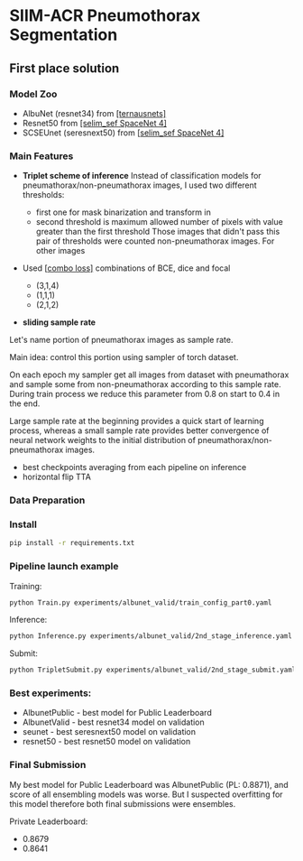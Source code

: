 # SIIM-ACR Pneumothorax Segmentation

## First place solution 

### Model Zoo
- AlbuNet (resnet34) from [\[ternausnets\]](https://github.com/ternaus/TernausNet)
- Resnet50 from [\[selim_sef SpaceNet 4\]](https://github.com/SpaceNetChallenge/SpaceNet_Off_Nadir_Solutions/tree/master/selim_sef/zoo)
- SCSEUnet (seresnext50) from \[[selim_sef SpaceNet 4\]](https://github.com/SpaceNetChallenge/SpaceNet_Off_Nadir_Solutions/tree/master/selim_sef/zoo)

### Main Features
- **Triplet scheme of inference**
Instead of classification models for pneumathorax/non-pneumathorax images, I used two different thresholds: 
    - first one for mask binarization and transform in 
    - second threshold is maximum allowed number of pixels with value greater than the first threshold
Those images that didn't pass this pair of thresholds were counted non-pneumathorax images. 
For other images 
    
- Used \[[combo loss\]](https://github.com/SpaceNetChallenge/SpaceNet_Off_Nadir_Solutions/blob/master/selim_sef/training/losses.py) combinations of BCE, dice and focal
    - (3,1,4)
    - (1,1,1)
    - (2,1,2)
- **sliding sample rate**

Let's name portion of pneumathorax images as sample rate.

Main idea: control this portion using sampler of torch dataset. 

On each epoch my sampler get all images from dataset with pneumathorax and sample some from non-pneumathorax according to this sample rate. During train process we reduce this parameter from 0.8 on start to 0.4 in the end.

Large sample rate at the beginning provides a quick start of learning process, whereas a small sample rate provides better convergence of neural network weights to the initial distribution of pneumathorax/non-pneumathorax images.


- best checkpoints averaging from each pipeline on inference
- horizontal flip TTA

### Data Preparation

### Install
```bash
pip install -r requirements.txt
```

### Pipeline launch example
Training:
```bash
python Train.py experiments/albunet_valid/train_config_part0.yaml
```
Inference:
```bash
python Inference.py experiments/albunet_valid/2nd_stage_inference.yaml
```
Submit:
```bash
python TripletSubmit.py experiments/albunet_valid/2nd_stage_submit.yaml
```

### Best experiments:
- AlbunetPublic - best model for Public Leaderboard
- AlbunetValid - best resnet34 model on validation
- seunet - best seresnext50 model on validation
- resnet50 - best resnet50 model on validation


### Final Submission
My best model for Public Leaderboard was AlbunetPublic (PL: 0.8871), and score of all ensembling models was worse.
But I suspected overfitting for this model therefore both final submissions were ensembles.

Private Leaderboard:
- 0.8679
- 0.8641


